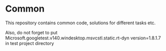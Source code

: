 # Common
This repository contains common code, solutions for different tasks etc.

Also, do not forget to put Microsoft.googletest.v140.windesktop.msvcstl.static.rt-dyn version=1.8.1.7 in test project directory